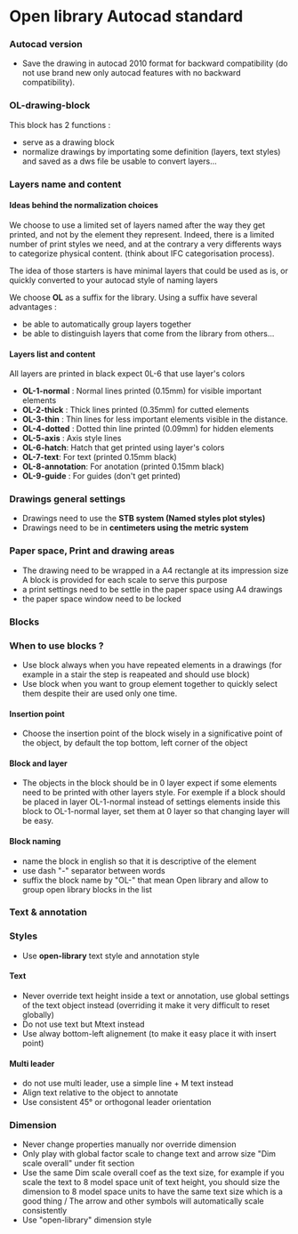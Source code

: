 # Open library Autocad standard

### Autocad version 

* Save the drawing in autocad 2010 format for backward compatibility (do not use brand new only autocad features with no backward compatibility).

### OL-drawing-block 

This block has 2 functions : 
- serve as a drawing block 
- normalize drawings by importating some definition (layers, text styles) and saved as a dws file be usable to convert layers...


### Layers name and content 

#### Ideas behind the normalization choices

We choose to use a limited set of layers named after the way they get printed, and not by the element they represent. 
Indeed, there is a limited number of print styles we need, and at the contrary a very differents ways to categorize physical content. (think about IFC categorisation process).

The idea of those starters is have minimal layers that could be used as is, or quickly converted to your autocad style of naming layers

We choose **OL** as a suffix for the library. 
Using a suffix have several advantages : 
* be able to automatically group layers together
* be able to distinguish layers that come from the library from others...

#### Layers list and content 

All layers are printed in black expect 0L-6 that use layer's colors

* **OL-1-normal** : Normal lines printed (0.15mm) for visible important elements
* **OL-2-thick** : Thick lines printed (0.35mm) for cutted elements
* **OL-3-thin** : Thin lines for less important elements visible in the distance.
* **OL-4-dotted** : Dotted thin line printed (0.09mm) for hidden elements
* **OL-5-axis** : Axis style lines
* **OL-6-hatch**: Hatch that get printed using layer's colors
* **OL-7-text**: For text (printed 0.15mm black)
* **OL-8-annotation**: For anotation (printed 0.15mm black)
* **OL-9-guide** : For guides (don't get printed)

### Drawings general settings 

* Drawings need to use the **STB system (Named styles plot styles)**
* Drawings need to be in **centimeters using the metric system**

### Paper space, Print and drawing areas

* The drawing need to be wrapped in a A4 rectangle at its impression size 
A block is provided for each scale to serve this purpose
* a print settings need to be settle in the paper space using A4 drawings
* the paper space window need to be locked

### Blocks

### When to use blocks ? 

* Use block always when you have repeated elements in a drawings (for example in a stair the step is reapeated and should use block)
* Use block when you want to group element together to quickly select them despite their are used only one time. 

####  Insertion point 

* Choose the insertion point of the block wisely in a significative point of the object, by default the top bottom, left corner of the object

####  Block and layer

* The objects in the block should be in 0 layer expect if some elements need to be printed with other layers style. For exemple if a block should be placed in layer OL-1-normal instead of settings elements inside this block to OL-1-normal layer, set them at 0 layer so that changing layer will be easy. 

####  Block naming

* name the block in english so that it is descriptive of the element
* use dash "-" separator between words
* suffix the block name by "OL-" that mean Open library and allow to group open library blocks in the list

### Text & annotation 

### Styles 

* Use **open-library** text style and annotation style

#### Text

* Never override text height inside a text or annotation, use global settings of the text object instead (overriding it make it very difficult to reset globally)
* Do not use text but Mtext instead
* Use alway bottom-left alignement (to make it easy place it with insert point)

#### Multi leader

* do not use multi leader, use a simple line + M text instead
* Align text relative to the object to annotate
* Use consistent 45° or orthogonal leader orientation

### Dimension

* Never change properties manually nor override dimension 
* Only play with global factor scale to change text and arrow size "Dim scale overall" under fit section
* Use the same Dim scale overall coef as the text size, for example if you scale the text to 8 model space unit of text height, you should size the dimension to 8 model space units to have the same text size which is a good thing / The arrow and other symbols will automatically scale consistently
*  Use "open-library" dimension style
